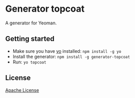 # Generator topcoat

A generator for Yeoman.

## Getting started
- Make sure you have [yo](https://github.com/yeoman/yo) installed:
    `npm install -g yo`
- Install the generator: `npm install -g generator-topcoat`
- Run: `yo topcoat`

## License
[Apache License](https://github.com/topcoat/generator-topcoat/blob/master/LICENSE)

